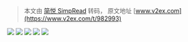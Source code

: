 > 本文由 [简悦 SimpRead](http://ksria.com/simpread/) 转码， 原文地址 [www.v2ex.com](https://www.v2ex.com/t/982993)

![](https://s2.loli.net/2023/10/18/sZHmJbAprezQ6dy.jpg) ![](https://s2.loli.net/2023/10/18/QGYDjnBwUfeFuzi.jpg) ![](https://s2.loli.net/2023/10/18/lb29g7PCzGNu8Yo.jpg) ![](https://s2.loli.net/2023/10/18/UNgrjsH5yXwoTCt.jpg) ![](https://s2.loli.net/2023/10/18/mvuV5ig8xptUeYJ.jpg)